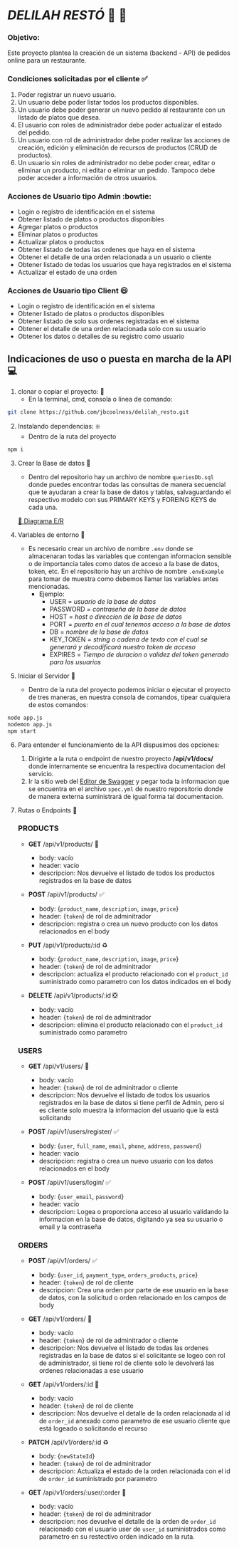 # _DELILAH RESTÓ_ :stew: :spaghetti:

### Objetivo:
Este proyecto plantea la creación de un sistema (backend - API) de pedidos online para un restaurante.

### Condiciones solicitadas por el cliente :white_check_mark:
1. Poder registrar un nuevo usuario.
2. Un usuario debe poder listar todos los productos disponibles.
3. Un usuario debe poder generar un nuevo pedido al restaurante con un listado de platos que desea.
4. El usuario con roles de administrador debe poder actualizar el estado del pedido.
5. Un usuario con rol de administrador debe poder realizar las acciones de creación, edición y eliminación de recursos de productos (CRUD de productos).
6. Un usuario sin roles de administrador no debe poder crear, editar o eliminar un producto, ni editar o eliminar un pedido. Tampoco debe poder acceder a información de otros usuarios.

### Acciones de Usuario tipo Admin :bowtie:
- Login o registro de identificación en el sistema
- Obtener listado de platos o productos disponibles
- Agregar platos o productos
- Eliminar platos o productos
- Actualizar platos o productos
- Obtener listado de todas las ordenes que haya en el sistema
- Obtener el detalle de una orden relacionada a un usuario o cliente
- Obtener listado de todas los usuarios que haya registrados en el sistema
- Actualizar el estado de una orden

### Acciones de Usuario tipo Client :smiley:
- Login o registro de identificación en el sistema
- Obtener listado de platos o productos disponibles
- Obtener listado de solo sus ordenes registradas en el sistema
- Obtener el detalle de una orden relacionada solo con su usuario
- Obtener los datos o detalles de su registro como usuario

## Indicaciones de uso o puesta en marcha de la API :computer:

1. clonar o copiar el proyecto: :floppy_disk:
    - En la terminal, cmd, consola o linea de comando: 
```sh
git clone https://github.com/jbcoolness/delilah_resto.git
```

2. Instalando dependencias: :sparkle:
    - Dentro de la ruta del proyecto 
```sh
npm i
```

3. Crear la Base de datos :open_file_folder:
    - Dentro del repositorio hay un archivo de nombre `queriesDb.sql` donde puedes encontrar todas las consultas de manera secuencial que te ayudaran a crear la base de datos y tablas, salvaguardando el respectivo modelo con sus PRIMARY KEYS y FOREING KEYS de cada una.   

    [:link: Diagrama E/R](https://drive.google.com/file/d/1kTeHU2fdENABD8Fr7yYi6NEFreaet8Wr/view?usp=sharing)

4. Variables de entorno :abcd:
    - Es necesario crear un archivo de nombre `.env` donde se almacenaran todas las variables que contengan informacion sensible o de importancia tales como datos de acceso a la base de datos, token, etc. En el repositorio hay un archivo de nombre `.envExample` para tomar de muestra como debemos llamar las variables antes mencionadas.
        - Ejemplo:
            - USER = _usuario de la base de datos_
            - PASSWORD = _contraseña de la base de datos_
            - HOST = _host o direccion de la base de datos_
            - PORT = _puerto en el cual tenemos acceso a la base de datos_
            - DB = _nombre de la base de datos_
            - KEY_TOKEN = _string o cadena de texto con el cual se generará y decodificará nuestro token de acceso_
            - EXPIRES = _Tiempo de duracion o validez del token generado para los usuarios_

5. Iniciar el Servidor :rocket:
    - Dentro de la ruta del proyecto podemos iniciar o ejecutar el proyecto de tres maneras, en nuestra consola de comandos, tipear cualquiera de estos comandos:
```sh
node app.js
nodemon app.js
npm start
```
6. Para entender el funcionamiento de la API dispusimos dos opciones:
    1. Dirigirte a la ruta o endpoint de nuestro proyecto **/api/v1/docs/** donde internamente se encuentra la respectiva documentacion del servicio.
    2. Ir la sitio web del [Editor de Swagger](https://editor.swagger.io/) y pegar toda la informacion que se encuentra en el archivo `spec.yml` de nuestro reporsitorio donde de manera externa suministrará de igual forma tal documentacion.

7. Rutas o Endpoints :link:
    ### PRODUCTS
    - **GET** /api/v1/products/ :bookmark_tabs:
        - body: vacío
        - header: vacío
        - descripcion: Nos devuelve el listado de todos los productos registrados en la base de datos

    - **POST** /api/v1/products/ :white_check_mark:
        - body: {`product_name`, `description`, `image`, `price`}
        - header: {`token`} de rol de adminitrador
        - descripcion: registra o crea un nuevo producto con los datos relacionados en el body

    - **PUT** /api/v1/products/:id :recycle:
        - body: {`product_name`, `description`, `image`, `price`}
        - header: {`token`} de rol de adminitrador
        - descripcion: actualiza el producto relacionado con el `product_id` suministrado como parametro con los datos indicados en el body

    - **DELETE** /api/v1/products/:id :negative_squared_cross_mark:
        - body: vacío
        - header: {`token`} de rol de adminitrador
        - descripcion: elimina el producto relacionado con el `product_id` suministrado como parametro

    ### USERS
    - **GET** /api/v1/users/ :bookmark_tabs:
        - body: vacío
        - header: {`token`} de rol de adminitrador o cliente
        - descripcion: Nos devuelve el listado de todos los usuarios registrados en la base de datos si tiene perfil de Admin, pero si es cliente solo muestra la informacion del usuario que la está solicitando 

    - **POST** /api/v1/users/register/ :white_check_mark:
        - body: {`user`, `full_name`, `email`, `phone`, `address`, `password`}
        - header: vacío
        - descripcion: registra o crea un nuevo usuario con los datos relacionados en el body

    - **POST** /api/v1/users/login/ :white_check_mark:
        - body: {`user_email`, `password`}
        - header: vacío
        - descripcion: Logea o proporciona acceso al usuario validando la informacion en la base de datos, digitando ya sea su usuario o email y la contraseña

    ### ORDERS
    - **POST** /api/v1/orders/ :white_check_mark:
        - body: {`user_id`, `payment_type`, `orders_products`, `price`}
        - header: {`token`} de rol de cliente
        - descripcion: Crea una orden por parte de ese usuario en la base de datos, con la solicitud o orden relacionado en los campos de body

    - **GET** /api/v1/orders/ :bookmark_tabs:
        - body: vacío
        - header: {`token`} de rol de adminitrador o cliente
        - descripcion: Nos devuelve el listado de todas las ordenes registradas en la base de datos si el solicitante se logeo con rol de administrador, si tiene rol de cliente solo le devolverá las ordenes relacionadas a ese usuario

    - **GET** /api/v1/orders/:id :bookmark_tabs:
        - body: vacío
        - header: {`token`} de rol de cliente
        - descripcion: Nos devuelve el detalle de la orden relacionada al id de `order_id` anexado como parametro de ese usuario cliente que está logeado o solicitando el recurso

    - **PATCH** /api/v1/orders/:id :recycle:
        - body: {`newStateId`}
        - header: {`token`} de rol de adminitrador
        - descripcion: Actualiza el estado de la orden relacionada con el id de `order_id` suministrado por parametro 

    - **GET** /api/v1/orders/:user/:order :bookmark_tabs:
        - body: vacío
        - header: {`token`} de rol de adminitrador
        - descripcion: nos devuelve el detalle de la orden de `order_id` relacionado con el usuario user de `user_id` suministrados como parametro en su restectivo orden indicado en la ruta.